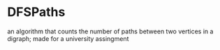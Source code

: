 # DFSPaths
an algorithm that counts the number of paths between two vertices in a digraph; made for a university assingment

